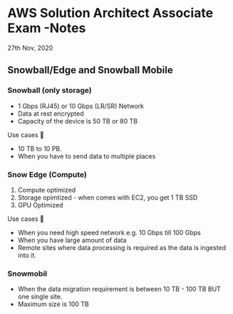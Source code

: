 # AWS Solution Architect Associate Exam -Notes

27th Nov, 2020

## Snowball/Edge and Snowball Mobile

### Snowball (only storage)

* 1 Gbps (RJ45) or 10 Gbps (LR/SR) Network
* Data at rest encrypted
* Capacity of the device is 50 TB or 80 TB 

Use cases :toolbox:

* 10 TB to 10 PB.
* When you have to send data to multiple places

### Snow Edge (Compute)

1. Compute optimized
2. Storage opimtized - when comes with EC2, you get 1 TB SSD
3. GPU Optimized

Use cases :toolbox:

* When you need high speed network e.g. 10 Gbps till 100 Gbps
* When you have large amount of data
* Remote sites where data processing is required as the data is ingested into it.

### Snowmobil

* When the data migration requirement is between 10 TB - 100 TB BUT one single site.
* Maximum size is 100 TB